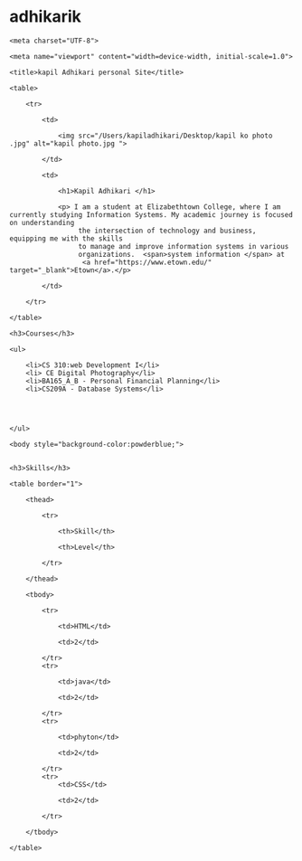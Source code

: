 # adhikarik
<!DOCTYPE html>

<html lang="en">

<head>

    <meta charset="UTF-8">

    <meta name="viewport" content="width=device-width, initial-scale=1.0">

    <title>kapil Adhikari personal Site</title>

</head>

<body>

    <table>

        <tr>

            <td>

                <img src="/Users/kapiladhikari/Desktop/kapil ko photo .jpg" alt="kapil photo.jpg ">

            </td>

            <td>

                <h1>Kapil Adhikari </h1>

                <p> I am a student at Elizabethtown College, where I am currently studying Information Systems. My academic journey is focused on understanding
                     the intersection of technology and business, equipping me with the skills 
                     to manage and improve information systems in various 
                     organizations.  <span>system information </span> at
                      <a href="https://www.etown.edu/" target="_blank">Etown</a>.</p>

            </td>

        </tr>

    </table>

    <h3>Courses</h3>

    <ul>

        <li>CS 310:web Development I</li>
        <li> CE Digital Photography</li>
        <li>BA165_A_B - Personal Financial Planning</li>
        <li>CS209A - Database Systems</li>


       

    </ul>

    <body style="background-color:powderblue;">


    <h3>Skills</h3>

    <table border="1">

        <thead>

            <tr>

                <th>Skill</th>

                <th>Level</th>

            </tr>

        </thead>

        <tbody>

            <tr>

                <td>HTML</td>

                <td>2</td>

            </tr>
            <tr>

                <td>java</td>

                <td>2</td>

            </tr>
            <tr>

                <td>phyton</td>

                <td>2</td>

            </tr>
            <tr>
                <td>CSS</td>

                <td>2</td>

            </tr>

        </tbody>

    </table>


</body>

</html>
